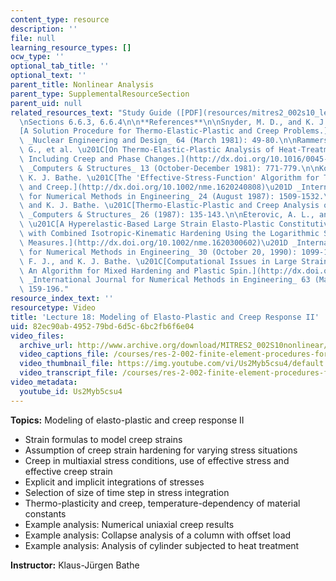 ```yaml
---
content_type: resource
description: ''
file: null
learning_resource_types: []
ocw_type: ''
optional_tab_title: ''
optional_text: ''
parent_title: Nonlinear Analysis
parent_type: SupplementalResourceSection
parent_uid: null
related_resources_text: "Study Guide ([PDF](resources/mitres2_002s10_lec18))\n\n**Readings**\n\
  \nSections 6.6.3, 6.6.4\n\n**References**\n\nSnyder, M. D., and K. J. Bathe. \u201C\
  [A Solution Procedure for Thermo-Elastic-Plastic and Creep Problems.](http://dx.doi.org/10.1016/0029-5493(81)90032-7)\u201D\
  \ _Nuclear Engineering and Design_ 64 (March 1981): 49-80.\n\nRammerstorfer, F.\
  \ G., et al. \u201C[On Thermo-Elastic-Plastic Analysis of Heat-Treatment Processes\
  \ Including Creep and Phase Changes.](http://dx.doi.org/10.1016/0045-7949(81)90040-7)\u201D\
  \ _Computers & Structures_ 13 (October-December 1981): 771-779.\n\nKojic, M., and\
  \ K. J. Bathe. \u201C[The 'Effective-Stress-Function' Algorithm for Thermo-Elasto-Plasticity\
  \ and Creep.](http://dx.doi.org/10.1002/nme.1620240808)\u201D _International Journal\
  \ for Numerical Methods in Engineering_ 24 (August 1987): 1509-1532.\n\nKojic, M.,\
  \ and K. J. Bathe. \u201C[Thermo-Elastic-Plastic and Creep Analysis of Shell Structures.](http://dx.doi.org/10.1016/0045-7949(87)90243-4)\u201D\
  \ _Computers & Structures_ 26 (1987): 135-143.\n\nEterovic, A. L., and K. J. Bathe.\
  \ \u201C[A Hyperelastic-Based Large Strain Elasto-Plastic Constitutive Formulation\
  \ with Combined Isotropic-Kinematic Hardening Using the Logarithmic Stress and Strain\
  \ Measures.](http://dx.doi.org/10.1002/nme.1620300602)\u201D _International Journal\
  \ for Numerical Methods in Engineering_ 30 (October 20, 1990): 1099-1114.\n\nMontans,\
  \ F. J., and K. J. Bathe. \u201C[Computational Issues in Large Strain Elasto-Plasticity:\
  \ An Algorithm for Mixed Hardening and Plastic Spin.](http://dx.doi.org/10.1002/nme.1270)\u201D\
  \ _International Journal for Numerical Methods in Engineering_ 63 (May 14, 2005):\
  \ 159-196."
resource_index_text: ''
resourcetype: Video
title: 'Lecture 18: Modeling of Elasto-Plastic and Creep Response II'
uid: 82ec90ab-4952-79bd-6d5c-6bc2fb6f6e04
video_files:
  archive_url: http://www.archive.org/download/MITRES2_002S10nonlinear/MITRES2_002S10nonlinear_lec18_300k.mp4
  video_captions_file: /courses/res-2-002-finite-element-procedures-for-solids-and-structures-spring-2010/bf3cf7234cdb55789eb4a72479c6cd19_Us2Myb5csu4.vtt
  video_thumbnail_file: https://img.youtube.com/vi/Us2Myb5csu4/default.jpg
  video_transcript_file: /courses/res-2-002-finite-element-procedures-for-solids-and-structures-spring-2010/8fc953982b0a71764aa855168809976e_Us2Myb5csu4.pdf
video_metadata:
  youtube_id: Us2Myb5csu4
---
```


**Topics:** Modeling of elasto-plastic and creep response II

*   Strain formulas to model creep strains
*   Assumption of creep strain hardening for varying stress situations
*   Creep in multiaxial stress conditions, use of effective stress and effective creep strain
*   Explicit and implicit integrations of stresses
*   Selection of size of time step in stress integration
*   Thermo-plasticity and creep, temperature-dependency of material constants
*   Example analysis: Numerical uniaxial creep results
*   Example analysis: Collapse analysis of a column with offset load
*   Example analysis: Analysis of cylinder subjected to heat treatment

**Instructor:** Klaus-Jürgen Bathe